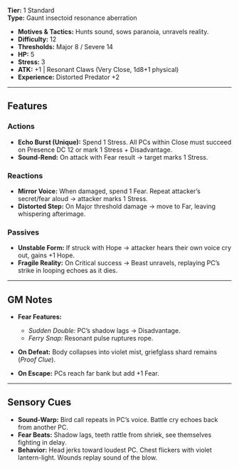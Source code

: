 **Tier:** 1 Standard  
**Type:** Gaunt insectoid resonance aberration  

- **Motives & Tactics:** Hunts sound, sows paranoia, unravels reality.  
- **Difficulty:** 12  
- **Thresholds:** Major 8 / Severe 14  
- **HP:** 5  
- **Stress:** 3  
- **ATK:** +1 | Resonant Claws (Very Close, 1d8+1 physical)  
- **Experience:** Distorted Predator +2  

---
## Features
### Actions
- **Echo Burst (Unique):** Spend 1 Stress. All PCs within Close must succeed on Presence DC 12 or mark 1 Stress + Disadvantage.  
- **Sound-Rend:** On attack with Fear result → target marks 1 Stress.
### Reactions
- **Mirror Voice:** When damaged, spend 1 Fear. Repeat attacker’s secret/fear aloud → attacker marks 1 Stress.  
- **Distorted Step:** On Major threshold damage → move to Far, leaving whispering afterimage.
### Passives
- **Unstable Form:** If struck with Hope → attacker hears their own voice cry out, gains +1 Hope.  
- **Fragile Reality:** On Critical success → Beast unravels, replaying PC’s strike in looping echoes as it dies.

---
## GM Notes
- **Fear Features:**  
  - *Sudden Double:* PC’s shadow lags → Disadvantage.  
  - *Ferry Snap:* Resonant pulse ruptures rope.

- **On Defeat:** Body collapses into violet mist, griefglass shard remains (*Proof Clue*).  
- **On Escape:** PCs reach far bank but add +1 Fear.  

---
## Sensory Cues
- **Sound-Warp:** Bird call repeats in PC’s voice. Battle cry echoes back from another PC.  
- **Fear Beats:** Shadow lags, teeth rattle from shriek, see themselves fighting in delay.  
- **Behavior:** Head jerks toward loudest PC. Chest flickers with violet lantern-light. Wounds replay sound of the blow.  
